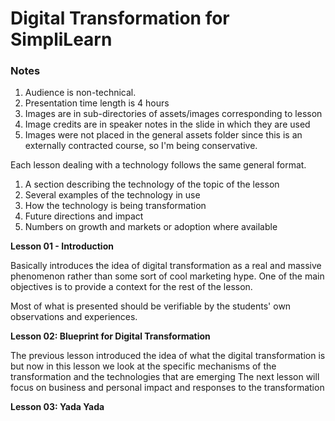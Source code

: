 # Digital Transformation for SimpliLearn

### Notes

1. Audience is non-technical.
2. Presentation time length is 4 hours
3. Images are in sub-directories of assets/images corresponding to lesson
4. Image credits are in speaker notes in the slide in which they are used
5. Images were not placed in the general assets folder since this is an externally contracted course, so I'm being conservative.

Each lesson dealing with a technology follows the same general format.

1. A section describing the technology of the topic of the lesson
2. Several examples of the technology in use
3. How the technology is being transformation
4. Future directions and impact
5. Numbers on growth and markets or adoption where available

**Lesson 01 - Introduction**

Basically introduces the idea of digital transformation as a real and massive phenomenon rather than some sort of cool marketing hype. One of the main objectives is to provide a context for the rest of the lesson.

Most of what is presented should be verifiable by the students' own observations and experiences.

**Lesson 02: Blueprint for Digital Transformation**

The previous lesson introduced the idea of what the digital transformation is but now in this lesson we look at the specific mechanisms of the transformation and the technologies that are emerging  The next lesson will focus on business and personal impact and responses to the transformation

**Lesson 03: Yada Yada**
